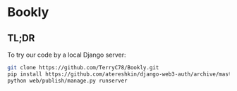 # Bookly

## TL;DR
To try our code by a local Django server:
```bash
git clone https://github.com/TerryC78/Bookly.git
pip install https://github.com/atereshkin/django-web3-auth/archive/master.zip
python web/publish/manage.py runserver
```
